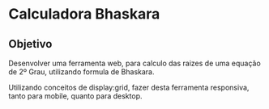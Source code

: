 # Calculadora Bhaskara

## Objetivo
<p> Desenvolver uma ferramenta web, para calculo das raizes de uma equação de 2º Grau, utilizando formula de Bhaskara.
<p> Utilizando conceitos de display:grid, fazer desta ferramenta responsiva, tanto para mobile, quanto para desktop.
